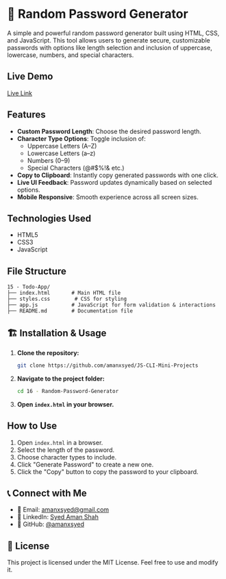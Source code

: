 # 🔐 Random Password Generator

A simple and powerful random password generator built using HTML, CSS, and JavaScript. This tool allows users to generate secure, customizable passwords with options like length selection and inclusion of uppercase, lowercase, numbers, and special characters.

## Live Demo
[Live Link]()

## Features
- **Custom Password Length**: Choose the desired password length.
- **Character Type Options**: Toggle inclusion of:
  - Uppercase Letters (A–Z)
  - Lowercase Letters (a–z)
  - Numbers (0–9)
  - Special Characters (@#$%!& etc.)
- **Copy to Clipboard**: Instantly copy generated passwords with one click.
- **Live UI Feedback**: Password updates dynamically based on selected options.
- **Mobile Responsive**: Smooth experience across all screen sizes.

## Technologies Used
- HTML5
- CSS3
- JavaScript

## File Structure
```
15 - Todo-App/
├── index.html       # Main HTML file
├── styles.css        # CSS for styling
├── app.js           # JavaScript for form validation & interactions
├── README.md        # Documentation file
```

## 🏗 Installation & Usage
1. **Clone the repository:**
   ```sh
   git clone https://github.com/amanxsyed/JS-CLI-Mini-Projects
   ```
2. **Navigate to the project folder:**
   ```sh
   cd 16 - Random-Password-Generator
   ```
3. **Open `index.html` in your browser.**

## How to Use
1. Open `index.html` in a browser.
2. Select the length of the password.
3. Choose character types to include.
4. Click "Generate Password" to create a new one.
5. Click the "Copy" button to copy the password to your clipboard.

## 📞 Connect with Me
- 📧 Email: [amanxsyed@gmail.com](mailto:amanxsyed@gmail.com)
- 💼 LinkedIn: [Syed Aman Shah](https://www.linkedin.com/in/amanxsyed)
- 🐙 GitHub: [@amanxsyed](https://github.com/amanxsyed)

## 📝 License
This project is licensed under the MIT License. Feel free to use and modify it.

